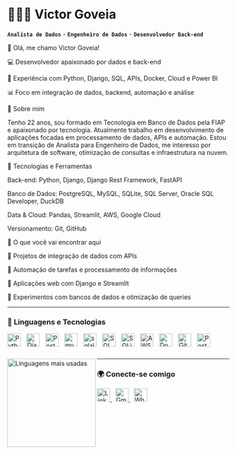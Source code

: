 # 🧑🏻‍💻 Victor Goveia

**`Analista de Dados`** - **`Engenheiro de Dados`** - **`Desenvolvedor Back-end`**

👋 Olá, me chamo Victor Goveia!

💻 Desenvolvedor apaixonado por dados e back-end

🚀 Experiência com Python, Django, SQL, APIs, Docker, Cloud e Power BI

📊 Foco em integração de dados, backend, automação e análise

🌟 Sobre mim

Tenho 22 anos, sou formado em Tecnologia em Banco de Dados pela FIAP e apaixonado por tecnologia. 
Atualmente trabalho em desenvolvimento de aplicações focadas em processamento de dados, APIs e automação. 
Estou em transição de Analista para Engenheiro de Dados, me interesso por arquitetura de software, otimização de consultas e infraestrutura na nuvem.

🔧 Tecnologias e Ferramentas

Back-end: Python, Django, Django Rest Framework, FastAPI

Banco de Dados: PostgreSQL, MySQL, SQLite, SQL Server, Oracle SQL Developer, DuckDB

Data & Cloud: Pandas, Streamlit, AWS, Google Cloud

Versionamento: Git, GitHub

📌 O que você vai encontrar aqui

🔹 Projetos de integração de dados com APIs

🔹 Automação de tarefas e processamento de informações

🔹 Aplicações web com Django e Streamlit

🔹 Experimentos com bancos de dados e otimização de queries

---

### 🤖 Linguagens e Tecnologias

<img 
    align="left" 
    alt="Python" 
    title="Python" 
    width="30px" 
    style="padding-right: 10px;" 
    src="https://cdn.jsdelivr.net/gh/devicons/devicon@latest/icons/python/python-original.svg" 
/>
<img 
    align="left" 
    alt="Django" 
    title="Django"
    width="30px" 
    style="padding-right: 10px;" 
    src="https://cdn.jsdelivr.net/gh/devicons/devicon@latest/icons/django/django-plain.svg" 
/>
<img 
    align="left" 
    alt="PostgreSQL" 
    title="PostgreSQL"
    width="30px" 
    style="padding-right: 10px;" 
    src="https://cdn.jsdelivr.net/gh/devicons/devicon@latest/icons/postgresql/postgresql-original.svg" 
/>
<img 
    align="left" 
    alt="mysql" 
    title="mysql"
    width="30px" 
    style="padding-right: 10px;" 
    src="https://cdn.jsdelivr.net/gh/devicons/devicon@latest/icons/mysql/mysql-original-wordmark.svg" 
/>
<img 
    align="left" 
    alt="sqlalchemy" 
    title="sqlalchemy"
    width="30px" 
    style="padding-right: 10px;" 
    src="https://cdn.jsdelivr.net/gh/devicons/devicon@latest/icons/sqlalchemy/sqlalchemy-original-wordmark.svg" 
/>
<img 
    align="left" 
    alt="SQL Developer" 
    title="SQL Developer"
    width="30px" 
    style="padding-right: 10px;" 
    src="https://cdn.jsdelivr.net/gh/devicons/devicon@latest/icons/sqldeveloper/sqldeveloper-original.svg" 
/>
<img 
    align="left" 
    alt="SQLite" 
    title="SQLite"
    width="30px" 
    style="padding-right: 10px;" 
    src="https://cdn.jsdelivr.net/gh/devicons/devicon@latest/icons/sqlite/sqlite-original-wordmark.svg" 
/>
<img 
    align="left" 
    alt="AWS" 
    title="AWS"
    width="30px" 
    style="padding-right: 10px;" 
    src="https://cdn.jsdelivr.net/gh/devicons/devicon@latest/icons/amazonwebservices/amazonwebservices-original-wordmark.svg" 
/>
<img 
    align="left" 
    alt="Docker" 
    title="Docker"
    width="30px" 
    style="padding-right: 10px;" 
    src="https://cdn.jsdelivr.net/gh/devicons/devicon@latest/icons/docker/docker-original.svg" 
/>
<img 
    align="left" 
    alt="Git" 
    title="Git"
    width="30px" 
    style="padding-right: 10px;" 
    src="https://cdn.jsdelivr.net/gh/devicons/devicon@latest/icons/git/git-original.svg" 
/>
<img 
    align="left" 
    alt="Postman" 
    title="Postman"
    width="30px" 
    style="padding-right: 10px;" 
    src="https://cdn.jsdelivr.net/gh/devicons/devicon@latest/icons/postman/postman-original.svg" 
/>
<br/>
<br/>

###

<p>
<!--   <img 
    align="left" 
    alt="GitHub Stats" 
    height="200" 
    style="padding-right: 10px;" 
    src="https://github-readme-stats.vercel.app/api?username=victorgoveia&show_icons=true&theme=tokyonight&include_all_commits=true&count_private=true&locale=pt-br"
  /> -->

  <img 
    align="left" 
    alt="Linguagens mais usadas" 
    height="200" 
    src="https://github-readme-stats.vercel.app/api/top-langs/?username=victorgoveia&theme=tokyonight&layout=compact&custom_title=Tecnologias&langs_count=9" 
  />
</p>

---

### 🌍 Conecte-se comigo

<p align="left">
    <a href="https://www.linkedin.com/in/victorgoveia/" target="_blank">
        <img alt="LinkedIn" title="LinkedIn" width="30px" 
            src="https://cdn.jsdelivr.net/gh/devicons/devicon@latest/icons/linkedin/linkedin-original.svg"/>
    </a>
    &nbsp;
    <a href="mailto:victor.goov@gmail.com" target="_blank">
        <img alt="Gmail" title="Gmail" width="30px" 
            src="https://upload.wikimedia.org/wikipedia/commons/7/7e/Gmail_icon_%282020%29.svg"/>
    </a>
    &nbsp;
    <a href="https://wa.me/5511953160383" target="_blank">
        <img alt="WhatsApp" title="WhatsApp" width="30px" 
            src="https://upload.wikimedia.org/wikipedia/commons/6/6b/WhatsApp.svg"/>
    </a>
</p>
